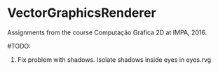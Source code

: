 # VectorGraphicsRenderer
Assignments from the course Computação Gráfica 2D at IMPA, 2016.

#TODO:

1) Fix problem with shadows. Isolate shadows inside eyes in eyes.rvg